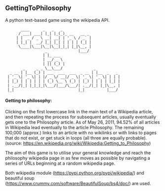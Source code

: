 ## GettingToPhilosophy
A python text-based game using the wikipedia API.

```
       ____      _   _   _                          
      / ___| ___| |_| |_(_)_ __   __ _              
     | |  _ / _ \ __| __| | '_ \ / _` |             
     | |_| |  __/ |_| |_| | | | | (_| |             
      \____|\___|\__|\__|_|_| |_|\__, |             
                  _              |___/              
                 | |_ ___                       
                 | __/ _ \                      
                 | || (_) |                     
        _     _ _ \__\___/              _           
  _ __ | |__ (_) | ___  ___  ___  _ __ | |__  _   _ 
 | '_ \| '_ \| | |/ _ \/ __|/ _ \| '_ \| '_ \| | | |
 | |_) | | | | | | (_) \__ \ (_) | |_) | | | | |_| |
 | .__/|_| |_|_|_|\___/|___/\___/| .__/|_| |_|\__, |
 |_|                             |_|          |___/
 ```
 
#### Getting to philosophy:
Clicking on the first lowercase link in the main text of a Wikipedia article, and then repeating the process for subsequent articles, usually eventually gets one to the Philosophy article. As of May 26, 2011, 94.52% of all articles in Wikipedia lead eventually to the article Philosophy. The remaining 100,000 (approx.) links to an article with no wikilinks or with links to pages that do not exist, or get stuck in loops (all three are equally probable). (source: https://en.wikipedia.org/wiki/Wikipedia:Getting_to_Philosophy)

The aim of this game is to utilise your general knowledge and reach the philosophy wikipedia page in as few moves as possible by navigating a series of URLs beginning at a random wikipedia page.

Both wikipedia module (https://pypi.python.org/pypi/wikipedia/) and beautiful soup (https://www.crummy.com/software/BeautifulSoup/bs4/doc/) are used.
